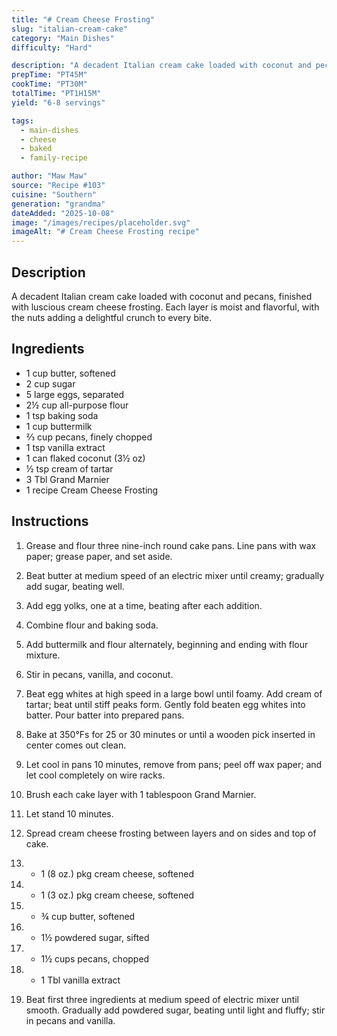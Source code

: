 ```yaml
---
title: "# Cream Cheese Frosting"
slug: "italian-cream-cake"
category: "Main Dishes"
difficulty: "Hard"

description: "A decadent Italian cream cake loaded with coconut and pecans, finished with luscious cream cheese frosting. Each layer is moist and flavorful, with the nuts adding a delightful crunch to every bite."
prepTime: "PT45M"
cookTime: "PT30M"
totalTime: "PT1H15M"
yield: "6-8 servings"

tags:
  - main-dishes
  - cheese
  - baked
  - family-recipe

author: "Maw Maw"
source: "Recipe #103"
cuisine: "Southern"
generation: "grandma"
dateAdded: "2025-10-08"
image: "/images/recipes/placeholder.svg"
imageAlt: "# Cream Cheese Frosting recipe"
---
```


## Description

A decadent Italian cream cake loaded with coconut and pecans, finished with luscious cream cheese frosting. Each layer is moist and flavorful, with the nuts adding a delightful crunch to every bite.

## Ingredients

- 1 cup butter, softened
- 2 cup sugar
- 5 large eggs, separated
- 2½ cup all-purpose flour
- 1 tsp baking soda
- 1 cup buttermilk
- ⅔ cup pecans, finely chopped
- 1 tsp vanilla extract
- 1 can flaked coconut (3½ oz)
- ½ tsp cream of tartar
- 3 Tbl Grand Marnier
- 1 recipe Cream Cheese Frosting

## Instructions

1. Grease and flour three nine-inch round cake pans. Line pans with wax paper; grease paper, and set aside.

2. Beat butter at medium speed of an electric mixer until creamy; gradually add sugar, beating well.

3. Add egg yolks, one at a time, beating after each addition.

4. Combine flour and baking soda.

5. Add buttermilk and flour alternately, beginning and ending with flour mixture.

6. Stir in pecans, vanilla, and coconut.

7. Beat egg whites at high speed in a large bowl until foamy. Add cream of tartar; beat until stiff peaks form. Gently fold beaten egg whites into batter. Pour batter into prepared pans.

8. Bake at 350°Fs for 25 or 30 minutes or until a wooden pick inserted in center comes out clean.

9. Let cool in pans 10 minutes, remove from pans; peel off wax paper; and let cool completely on wire racks.

10. Brush each cake layer with 1 tablespoon Grand Marnier.

11. Let stand 10 minutes.

12. Spread cream cheese frosting between layers and on sides and top of cake.

13. - 1 (8 oz.) pkg cream cheese, softened

14. - 1 (3 oz.) pkg cream cheese, softened

15. - ¾ cup butter, softened

16. - 1½ powdered sugar, sifted

17. - 1½ cups pecans, chopped

18. - 1 Tbl vanilla extract

19. Beat first three ingredients at medium speed of electric mixer until smooth. Gradually add powdered sugar, beating until light and fluffy; stir in pecans and vanilla.
